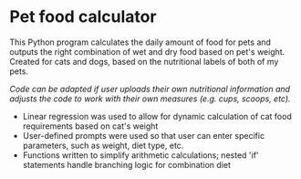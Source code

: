 # Pet food calculator

This Python program calculates the daily amount of food for pets and outputs the right combination of wet and dry food based on pet's weight. Created for cats and dogs, based on the nutritional labels of both of my pets. 

*Code can be adapted if user uploads their own nutritional information and adjusts the code to work with their own measures (e.g. cups, scoops, etc).*

- Linear regression was used to allow for dynamic calculation of cat food requirements based on cat's weight
- User-defined prompts were used so that user can enter specific parameters, such as weight, diet type, etc.
- Functions written to simplify arithmetic calculations; nested 'if' statements handle branching logic for combination diet
